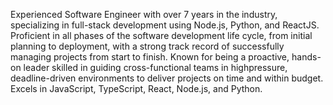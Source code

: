 Experienced Software Engineer with over 7 years in the industry, specializing in full-stack development using Node.js, Python, and ReactJS. Proficient in all phases of the software development life cycle, from initial planning to deployment, with a strong track record of successfully managing projects from start to finish. Known for being a proactive, hands-on leader skilled in guiding cross-functional teams in highpressure, deadline-driven environments to deliver projects on time and within budget. Excels in JavaScript, TypeScript, React, Node.js, and Python.
